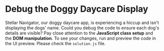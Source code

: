 # Debug the Doggy Daycare Display

Stellar Navigator, our doggy daycare app, is experiencing a hiccup and isn't displaying the dogs' name. Could you debug the code to ensure each dog's details are visible? Pay close attention to the **JavaScript class setup** and the **DOM manipulation**. To see your changes, run and preview the code in the UI preview. Please check the `solution.js` file.
